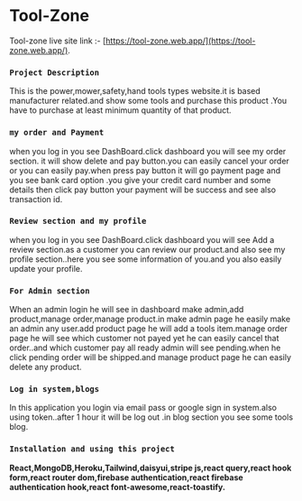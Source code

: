 # Tool-Zone

Tool-zone live site link :- [https://tool-zone.web.app/](https://tool-zone.web.app/).


### `Project Description`
This is the power,mower,safety,hand tools types website.it is based manufacturer related.and show some tools and purchase this product .You have to purchase at least minimum quantity of that product.

### `my order and Payment`
 when you log in you  see DashBoard.click dashboard you will see my order section. it will show delete and pay button.you can easily cancel your order or you can easily pay.when press pay button it will go payment page and you see bank card option .you give your credit card number and some details then click pay button your payment will be success and see also transaction id. 

### `Review section and my profile `
when you log in you  see DashBoard.click dashboard you will see Add a review section.as a customer you can review our product.and also see my profile section..here you see some information of you.and you also easily update your profile. 


### `For Admin section`

When an admin login he will see in dashboard make admin,add product,manage order,manage product.in make admin page he easily make an admin any user.add product page he will add a tools item.manage order page he will see which customer not payed yet he can easily cancel that order..and which customer pay all ready admin will see pending.when he click pending order will be shipped.and manage product page he can easily delete any product.

### `Log in system,blogs`

In this application you login via email pass or google sign in system.also using token..after 1 hour it will be log out .in blog section you see some tools blog.

### `Installation and using this project`

**React,MongoDB,Heroku,Tailwind,daisyui,stripe js,react query,react hook form,react router dom,firebase authentication,react firebase authentication hook,react font-awesome,react-toastify.**

